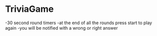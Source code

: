 # TriviaGame

-30 second round timers
-at the end of all the rounds press start to play again
-you will be notified with a wrong or right answer

